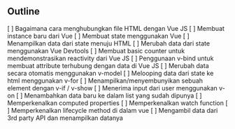 ## Outline

[ ] Bagaimana cara menghubungkan file HTML dengan Vue JS
[ ] Membuat instance baru dari Vue
[ ] Membuat state menggunakan Vue
[ ] Menampilkan data dari state menuju HTML
[ ] Merubah data dari state menggunakan Vue Devtools
[ ] Membuat basic counter untuk mendemonstrasikan reactivity dari Vue JS
[ ] Penggunaan v-bind untuk membuat attribute terhubung dengan data di Vue JS
[ ] Merubah data secara otomatis menggunakan v-model
[ ] Melooping data dari state ke html menggunakan v-for
[ ] Menampilkan/menyembunyikan sebuah element dengan v-if / v-show
[ ] Menerima input dari user menggunakan v-on
[ ] Menambahkan data baru ke dalam list yang sudah dipunya
[ ] Memperkenalkan computed properties
[ ] Memperkenalkan watch function
[ ] Memperkenalkan lifecycle method di dalam vue
[ ] Mengambil data dari 3rd party API dan menampilkan datanya